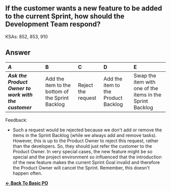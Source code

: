 ## If the customer wants a new feature to be added to the current Sprint, how should the Development Team respond?

KSAs: 852, 853, 910

## Answer
| ***A*** | B | C | D | E |
| :--- | :--- | :--- | :--- | :--- |
| ***Ask the Product Owner to work with the customer*** | Add the item to the bottom of the Sprint Backlog | Reject the request | Add the item to the Product Backlog | Swap the item with one of the items in the Sprint Backlog |


Feedback:

- Such a request would be rejected because we don't add or remove the items in the Sprint Backlog (while we always add and remove tasks). However, this is up to the Product Owner to reject this request, rather than the developers. So, they should just refer the customer to the Product Owner. In very special cases, the new feature might be so special and the project environment so influenced that the introduction of the new feature makes the current Sprint Goal invalid and therefore the Product Owner will cancel the Sprint. Remember, this doesn't happen often.

[**<- Back To Basic PO**](../../../Basic_PO.md)

